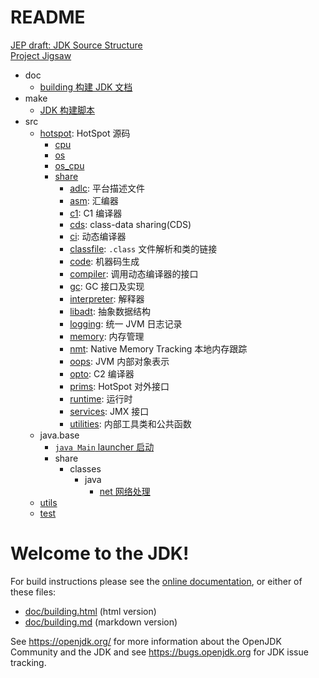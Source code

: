 
# README

[JEP draft: JDK Source Structure](https://openjdk.org/jeps/8283227)<br/>
[Project Jigsaw](https://openjdk.org/projects/jigsaw/)<br>

- doc
  - [building 构建 JDK 文档](doc/building.md)
- make
  - [JDK 构建脚本](make/readme.md)
- src
  - [hotspot](./src/hotspot/readme.md): HotSpot 源码
    - [cpu](./src/hotspot/cpu/readme.md)
    - [os](./src/hotspot/os/readme.md)
    - [os_cpu](./src/hotspot/os_cpu/readme.md)
    - [share](./src/hotspot/share/readme.md)
      - [adlc](./src/hotspot/share/adlc/readme.md): 平台描述文件
      - [asm](./src/hotspot/share/asm/readme.md): 汇编器
      - [c1](./src/hotspot/share/c1/readme.md): C1 编译器
      - [cds](./src/hotspot/share/cds/readme.md): class-data sharing(CDS)
      - [ci](./src/hotspot/share/ci/readme.md): 动态编译器
      - [classfile](./src/hotspot/share/classfile/readme.md): `.class` 文件解析和类的链接
      - [code](./src/hotspot/share/code/readme.md): 机器码生成
      - [compiler](./src/hotspot/share/compiler/readme.md): 调用动态编译器的接口
      - [gc](./src/hotspot/share/gc/readme.md): GC 接口及实现
      - [interpreter](./src/hotspot/share/interpreter/readme.md): 解释器
      - [libadt](./src/hotspot/share/libadt/readme.md): 抽象数据结构
      - [logging](./src/hotspot/share/logging/readme.md): 统一 JVM 日志记录
      - [memory](./src/hotspot/share/memory/readme.md): 内存管理
      - [nmt](./src/hotspot/share/nmt/readme.md): Native Memory Tracking 本地内存跟踪
      - [oops](./src/hotspot/share/oops/readme.md): JVM 内部对象表示
      - [opto](./src/hotspot/share/opto/readme.md): C2 编译器
      - [prims](./src/hotspot/share/prims/readme.md): HotSpot 对外接口
      - [runtime](./src/hotspot/share/runtime/readme.md): 运行时
      - [services](./src/hotspot/share/services/readme.md): JMX 接口
      - [utilities](./src/hotspot/share/utilities/readme.md): 内部工具类和公共函数
  - java.base
    - [`java Main` launcher 启动](src/java.base/share/native/launcher/readme.md)
    - share
      - classes
        - java
          - [net 网络处理](src/java.base/share/classes/java/net/readme.md)
  - [utils](src/utils/readme.md)
  - [test](src/test/readme.md)<br/>

# Welcome to the JDK!

For build instructions please see the
[online documentation](https://openjdk.org/groups/build/doc/building.html),
or either of these files:

- [doc/building.html](doc/building.html) (html version)
- [doc/building.md](doc/building.md) (markdown version)

See <https://openjdk.org/> for more information about the OpenJDK
Community and the JDK and see <https://bugs.openjdk.org> for JDK issue
tracking.
